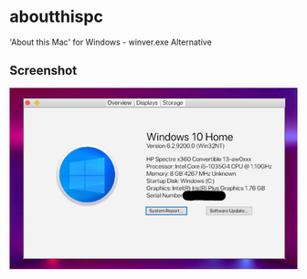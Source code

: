 # aboutthispc
'About this Mac' for Windows - winver.exe Alternative

## Screenshot

![Screenshot of App](https://github.com/BlueJay113/aboutthispc/blob/main/screenshot.png)
